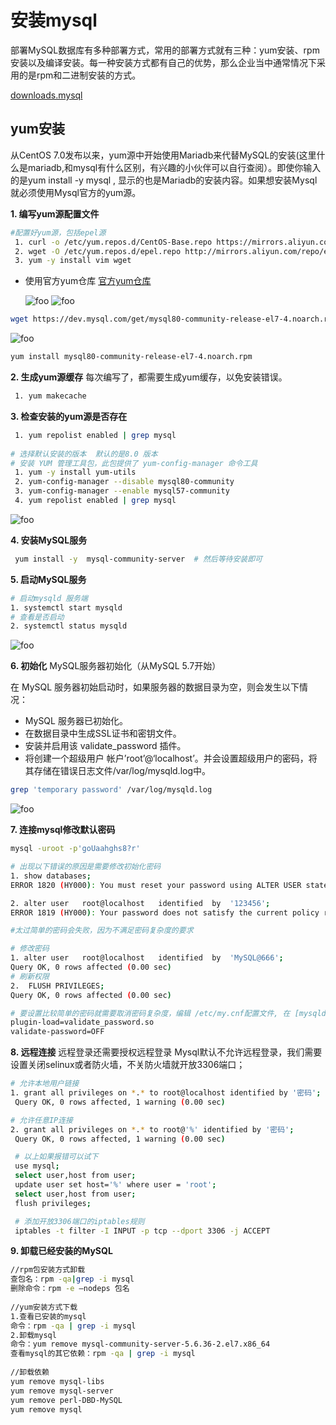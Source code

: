 # 安装mysql

部署MySQL数据库有多种部署方式，常用的部署方式就有三种：yum安装、rpm安装以及编译安装。每一种安装方式都有自己的优势，那么企业当中通常情况下采用的是rpm和二进制安装的方式。

[downloads.mysql](https://downloads.mysql.com/archives/community/)

## yum安装

从CentOS 7.0发布以来，yum源中开始使用Mariadb来代替MySQL的安装(这里什么是mariadb,和mysql有什么区别，有兴趣的小伙伴可以自行查阅）。即使你输入的是yum install -y mysql , 显示的也是Mariadb的安装内容。如果想安装Mysql就必须使用Mysql官方的yum源。

**1. 编写yum源配置文件**

```bash
#配置好yum源，包括epel源
 1. curl -o /etc/yum.repos.d/CentOS-Base.repo https://mirrors.aliyun.com/repo/Centos-7.repo
 2. wget -O /etc/yum.repos.d/epel.repo http://mirrors.aliyun.com/repo/epel-7.repo
 3. yum -y install vim wget
```

- 使用官方yum仓库
[官方yum仓库](https://dev.mysql.com/downloads/repo/yum/)

  <img :src="$withBase('/mysql/01.png')" alt="foo">
  <img :src="$withBase('/mysql/02.png')" alt="foo">

```bash
wget https://dev.mysql.com/get/mysql80-community-release-el7-4.noarch.rpm ## 复制下来的链接
```

  <img :src="$withBase('/mysql/03.png')" alt="foo">

```bash
yum install mysql80-community-release-el7-4.noarch.rpm
```

**2. 生成yum源缓存**
每次编写了，都需要生成yum缓存，以免安装错误。

```Bash
 1. yum makecache
```

**3. 检查安装的yum源是否存在**

```bash
 1. yum repolist enabled | grep mysql
 
# 选择默认安装的版本  默认的是8.0 版本
# 安装 YUM 管理工具包，此包提供了 yum-config-manager 命令工具
 1. yum -y install yum-utils
 2. yum-config-manager --disable mysql80-community 
 3. yum-config-manager --enable mysql57-community
 4. yum repolist enabled | grep mysql
```

  <img :src="$withBase('/mysql/04.png')" alt="foo">

**4. 安装MySQL服务**

```bash
 yum install -y  mysql-community-server  # 然后等待安装即可
```

**5. 启动MySQL服务**

```bash
# 启动mysqld 服务端
1. systemctl start mysqld
# 查看是否启动
2. systemctl status mysqld
```

  <img :src="$withBase('/mysql/05.png')" alt="foo">

**6. 初始化**
MySQL服务器初始化（从MySQL 5.7开始）

在 MySQL 服务器初始启动时，如果服务器的数据目录为空，则会发生以下情况：

- MySQL 服务器已初始化。
- 在数据目录中生成SSL证书和密钥文件。
- 安装并启用该 validate_password 插件。
- 将创建一个超级用户 帐户’root’@‘localhost’。并会设置超级用户的密码，将其存储在错误日志文件/var/log/mysqld.log中。

```bash
grep 'temporary password' /var/log/mysqld.log
```

  <img :src="$withBase('/mysql/06.png')" alt="foo">

**7. 连接mysql修改默认密码**

```bash
mysql -uroot -p'goUaahghs8?r'
```

```bash
# 出现以下错误的原因是需要修改初始化密码
1. show databases;
ERROR 1820 (HY000): You must reset your password using ALTER USER statement before executing this statement.

2. alter user   root@localhost   identified  by  '123456';
ERROR 1819 (HY000): Your password does not satisfy the current policy requirements

#太过简单的密码会失败，因为不满足密码复杂度的要求

# 修改密码
1. alter user   root@localhost   identified  by  'MySQL@666';
Query OK, 0 rows affected (0.00 sec)
# 刷新权限
2.  FLUSH PRIVILEGES;
Query OK, 0 rows affected (0.00 sec)

# 要设置比较简单的密码就需要取消密码复杂度，编辑 /etc/my.cnf配置文件, 在 [mysqld]配置块儿中添加如下内容(企业生成环境不建议使用这种配置)
plugin-load=validate_password.so 
validate-password=OFF

```

**8. 远程连接**
远程登录还需要授权远程登录
Mysql默认不允许远程登录，我们需要设置关闭selinux或者防火墙，不关防火墙就开放3306端口；

```bash
# 允许本地用户链接
1. grant all privileges on *.* to root@localhost identified by '密码';
 Query OK, 0 rows affected, 1 warning (0.00 sec)

# 允许任意IP连接
2. grant all privileges on *.* to root@'%' identified by '密码';
 Query OK, 0 rows affected, 1 warning (0.00 sec)

 # 以上如果报错可以试下
 use mysql;
 select user,host from user;
 update user set host='%' where user = 'root';
 select user,host from user;
 flush privileges;

 # 添加开放3306端口的iptables规则
 iptables -t filter -I INPUT -p tcp --dport 3306 -j ACCEPT
```

**9. 卸载已经安装的MySQL**

```bash
//rpm包安装方式卸载
查包名：rpm -qa|grep -i mysql
删除命令：rpm -e –nodeps 包名
 
//yum安装方式下载
1.查看已安装的mysql
命令：rpm -qa | grep -i mysql
2.卸载mysql
命令：yum remove mysql-community-server-5.6.36-2.el7.x86_64
查看mysql的其它依赖：rpm -qa | grep -i mysql
 
//卸载依赖
yum remove mysql-libs
yum remove mysql-server
yum remove perl-DBD-MySQL
yum remove mysql

```
